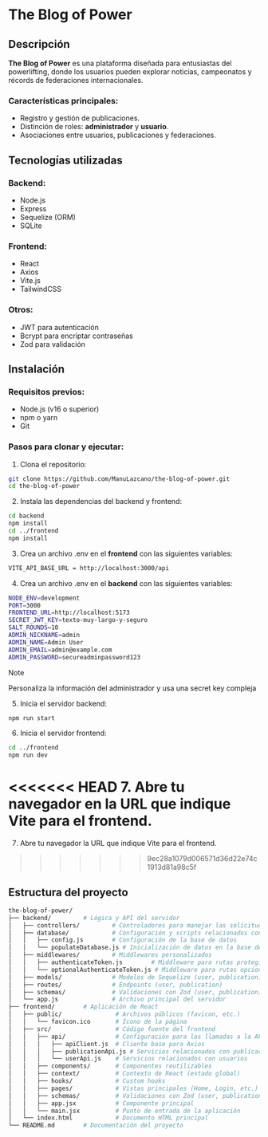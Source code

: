 # The Blog of Power

## Descripción
**The Blog of Power** es una plataforma diseñada para entusiastas del powerlifting, donde los usuarios pueden explorar noticias, campeonatos y récords de federaciones internacionales.

### Características principales:
- Registro y gestión de publicaciones.
- Distinción de roles: **administrador** y **usuario**.
- Asociaciones entre usuarios, publicaciones y federaciones.

## Tecnologías utilizadas
### Backend:
- Node.js
- Express
- Sequelize (ORM)
- SQLite

### Frontend:
- React
- Axios
- Vite.js
- TailwindCSS

### Otros:
- JWT para autenticación
- Bcrypt para encriptar contraseñas
- Zod para validación

## Instalación
### Requisitos previos:
- Node.js (v16 o superior)
- npm o yarn
- Git

### Pasos para clonar y ejecutar:

1. Clona el repositorio:
```bash
git clone https://github.com/ManuLazcano/the-blog-of-power.git
cd the-blog-of-power
```

2. Instala las dependencias del backend y frontend:
```bash
cd backend
npm install
cd ../frontend
npm install
```

3. Crea un archivo .env en el **frontend** con las siguientes variables:
```bash
VITE_API_BASE_URL = http://localhost:3000/api
```

4. Crea un archivo .env en el **backend** con las siguientes variables:
 ```bash
NODE_ENV=development
PORT=3000
FRONTEND_URL=http://localhost:5173
SECRET_JWT_KEY=texto-muy-largo-y-seguro
SALT_ROUNDS=10
 ADMIN_NICKNAME=admin
 ADMIN_NAME=Admin User
 ADMIN_EMAIL=admin@example.com
 ADMIN_PASSWORD=secureadminpassword123
   ```
>[!NOTE]
>Personaliza la información del administrador y usa una secret key compleja

5. Inicia el servidor backend:
```bash
npm run start
```

6. Inicia el servidor frontend:
```bash
cd ../frontend
npm run dev
```

<<<<<<< HEAD
7. Abre tu navegador en la URL que indique Vite para el frontend.
=======
7. Abre tu navegador la URL que indique Vite para el frontend.
>>>>>>> 9ec28a1079d006571d36d22e74c1913d81a98c5f


## Estructura del proyecto
```bash
the-blog-of-power/
├── backend/         # Lógica y API del servidor
│   ├── controllers/         # Controladores para manejar las solicitudes (user, publication)
│   ├── database/            # Configuración y scripts relacionados con la base de datos
│   │   ├── config.js        # Configuración de la base de datos
│   │   └── populateDatabase.js # Inicialización de datos en la base de datos
│   ├── middlewares/         # Middlewares personalizados
│   │   ├── authenticateToken.js        # Middleware para rutas protegidas
│   │   └── optionalAuthenticateToken.js # Middleware para rutas opcionalmente protegidas
│   ├── models/              # Modelos de Sequelize (user, publication)
│   ├── routes/              # Endpoints (user, publication)
│   ├── schemas/             # Validaciones con Zod (user, publication)
│   └── app.js               # Archivo principal del servidor
├── frontend/        # Aplicación de React
│   ├── public/               # Archivos públicos (favicon, etc.)
│   │   └── favicon.ico       # Ícono de la página
│   ├── src/                  # Código fuente del frontend
│   │   ├── api/              # Configuración para las llamadas a la API
│   │   │   ├── apiClient.js  # Cliente base para Axios
│   │   │   ├── publicationApi.js # Servicios relacionados con publicaciones
│   │   │   └── userApi.js    # Servicios relacionados con usuarios
│   │   ├── components/       # Componentes reutilizables
│   │   ├── context/          # Contexto de React (estado global)
│   │   ├── hooks/            # Custom hooks
│   │   ├── pages/            # Vistas principales (Home, Login, etc.)
│   │   ├── schemas/          # Validaciones con Zod (user, publication)
│   │   ├── app.jsx           # Componente principal
│   │   └── main.jsx          # Punto de entrada de la aplicación
│   └── index.html            # Documento HTML principal
└── README.md        # Documentación del proyecto
```
